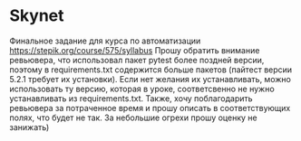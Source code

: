 # Skynet
Финальное задание для курса по автоматизации
https://stepik.org/course/575/syllabus
Прошу обратить внимание ревьювера, что использовал пакет pytest более поздней версии, поэтому в requirements.txt содержится больше пакетов (пайтест версии 5.2.1 требует их установки). Если нет желания их устанавливать, можно использовать ту версию, которая в уроке, соответсвенно не нужно устанавливать из requirements.txt.
Также, хочу поблагодарить ревьювера за потраченное время и прошу описать в соответствующих полях, что будет не так. За небольшие огрехи прошу оценку не занижать)
